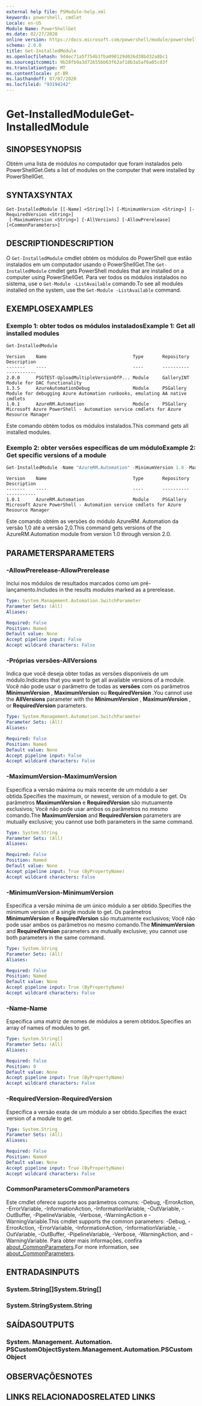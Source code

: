 ```yaml
---
external help file: PSModule-help.xml
keywords: powershell, cmdlet
Locale: en-US
Module Name: PowerShellGet
ms.date: 02/27/2020
online version: https://docs.microsoft.com/powershell/module/powershellget/get-installedmodule?view=powershell-7.1&WT.mc_id=ps-gethelp
schema: 2.0.0
title: Get-InstalledModule
ms.openlocfilehash: 9d4ec71a5f754b1fba090129d026d38bd32a8bc1
ms.sourcegitcommit: 9b28fb9a3d72655bb63f62af18b3a5af6a05cd3f
ms.translationtype: MT
ms.contentlocale: pt-BR
ms.lasthandoff: 07/07/2020
ms.locfileid: "93194242"
---
```

# <span data-ttu-id="94b47-103">Get-InstalledModule</span><span class="sxs-lookup"><span data-stu-id="94b47-103">Get-InstalledModule</span></span>

## <span data-ttu-id="94b47-104">SINOPSE</span><span class="sxs-lookup"><span data-stu-id="94b47-104">SYNOPSIS</span></span>
<span data-ttu-id="94b47-105">Obtém uma lista de módulos no computador que foram instalados pelo PowerShellGet.</span><span class="sxs-lookup"><span data-stu-id="94b47-105">Gets a list of modules on the computer that were installed by PowerShellGet.</span></span>

## <span data-ttu-id="94b47-106">SYNTAX</span><span class="sxs-lookup"><span data-stu-id="94b47-106">SYNTAX</span></span>

```
Get-InstalledModule [[-Name] <String[]>] [-MinimumVersion <String>] [-RequiredVersion <String>]
 [-MaximumVersion <String>] [-AllVersions] [-AllowPrerelease] [<CommonParameters>]
```

## <span data-ttu-id="94b47-107">DESCRIPTION</span><span class="sxs-lookup"><span data-stu-id="94b47-107">DESCRIPTION</span></span>

<span data-ttu-id="94b47-108">O `Get-InstalledModule` cmdlet obtém os módulos do PowerShell que estão instalados em um computador usando o PowerShellGet.</span><span class="sxs-lookup"><span data-stu-id="94b47-108">The `Get-InstalledModule` cmdlet gets PowerShell modules that are installed on a computer using PowerShellGet.</span></span> <span data-ttu-id="94b47-109">Para ver todos os módulos instalados no sistema, use o `Get-Module -ListAvailable` comando.</span><span class="sxs-lookup"><span data-stu-id="94b47-109">To see all modules installed on the system, use the `Get-Module -ListAvailable` command.</span></span>

## <span data-ttu-id="94b47-110">EXEMPLOS</span><span class="sxs-lookup"><span data-stu-id="94b47-110">EXAMPLES</span></span>

### <span data-ttu-id="94b47-111">Exemplo 1: obter todos os módulos instalados</span><span class="sxs-lookup"><span data-stu-id="94b47-111">Example 1: Get all installed modules</span></span>

```powershell
Get-InstalledModule
```

```Output
Version    Name                                Type       Repository     Description
-------    ----                                ----       ----------     -----------
2.0.0      PSGTEST-UploadMultipleVersionOfP... Module     GalleryINT     Module for DAC functionality
1.3.5      AzureAutomationDebug                Module     PSGallery      Module for debugging Azure Automation runbooks, emulating AA native cmdlets
1.0.1      AzureRM.Automation                  Module     PSGallery      Microsoft Azure PowerShell - Automation service cmdlets for Azure Resource Manager
```

<span data-ttu-id="94b47-112">Este comando obtém todos os módulos instalados.</span><span class="sxs-lookup"><span data-stu-id="94b47-112">This command gets all installed modules.</span></span>

### <span data-ttu-id="94b47-113">Exemplo 2: obter versões específicas de um módulo</span><span class="sxs-lookup"><span data-stu-id="94b47-113">Example 2: Get specific versions of a module</span></span>

```powershell
Get-InstalledModule -Name "AzureRM.Automation" -MinimumVersion 1.0 -MaximumVersion 2.0
```

```Output
Version    Name                                Type       Repository     Description
-------    ----                                ----       ----------     -----------
1.0.1      AzureRM.Automation                  Module     PSGallery      Microsoft Azure PowerShell - Automation service cmdlets for Azure Resource Manager
```

<span data-ttu-id="94b47-114">Este comando obtém as versões do módulo AzureRM. Automation da versão 1,0 até a versão 2,0.</span><span class="sxs-lookup"><span data-stu-id="94b47-114">This command gets versions of the AzureRM.Automation module from version 1.0 through version 2.0.</span></span>

## <span data-ttu-id="94b47-115">PARAMETERS</span><span class="sxs-lookup"><span data-stu-id="94b47-115">PARAMETERS</span></span>

### <span data-ttu-id="94b47-116">-AllowPrerelease</span><span class="sxs-lookup"><span data-stu-id="94b47-116">-AllowPrerelease</span></span>

<span data-ttu-id="94b47-117">Inclui nos módulos de resultados marcados como um pré-lançamento.</span><span class="sxs-lookup"><span data-stu-id="94b47-117">Includes in the results modules marked as a prerelease.</span></span>

```yaml
Type: System.Management.Automation.SwitchParameter
Parameter Sets: (All)
Aliases:

Required: False
Position: Named
Default value: None
Accept pipeline input: False
Accept wildcard characters: False
```

### <span data-ttu-id="94b47-118">-Próprias versões</span><span class="sxs-lookup"><span data-stu-id="94b47-118">-AllVersions</span></span>

<span data-ttu-id="94b47-119">Indica que você deseja obter todas as versões disponíveis de um módulo.</span><span class="sxs-lookup"><span data-stu-id="94b47-119">Indicates that you want to get all available versions of a module.</span></span>
<span data-ttu-id="94b47-120">Você não pode usar o parâmetro de todas as **versões** com os parâmetros **MinimumVersion** , **MaximumVersion** ou **RequiredVersion** .</span><span class="sxs-lookup"><span data-stu-id="94b47-120">You cannot use the **AllVersions** parameter with the **MinimumVersion** , **MaximumVersion** , or **RequiredVersion** parameters.</span></span>

```yaml
Type: System.Management.Automation.SwitchParameter
Parameter Sets: (All)
Aliases:

Required: False
Position: Named
Default value: None
Accept pipeline input: False
Accept wildcard characters: False
```

### <span data-ttu-id="94b47-121">-MaximumVersion</span><span class="sxs-lookup"><span data-stu-id="94b47-121">-MaximumVersion</span></span>

<span data-ttu-id="94b47-122">Especifica a versão máxima ou mais recente de um módulo a ser obtida.</span><span class="sxs-lookup"><span data-stu-id="94b47-122">Specifies the maximum, or newest, version of a module to get.</span></span> <span data-ttu-id="94b47-123">Os parâmetros **MaximumVersion** e **RequiredVersion** são mutuamente exclusivos; Você não pode usar ambos os parâmetros no mesmo comando.</span><span class="sxs-lookup"><span data-stu-id="94b47-123">The **MaximumVersion** and **RequiredVersion** parameters are mutually exclusive; you cannot use both parameters in the same command.</span></span>

```yaml
Type: System.String
Parameter Sets: (All)
Aliases:

Required: False
Position: Named
Default value: None
Accept pipeline input: True (ByPropertyName)
Accept wildcard characters: False
```

### <span data-ttu-id="94b47-124">-MinimumVersion</span><span class="sxs-lookup"><span data-stu-id="94b47-124">-MinimumVersion</span></span>

<span data-ttu-id="94b47-125">Especifica a versão mínima de um único módulo a ser obtido.</span><span class="sxs-lookup"><span data-stu-id="94b47-125">Specifies the minimum version of a single module to get.</span></span> <span data-ttu-id="94b47-126">Os parâmetros **MinimumVersion** e **RequiredVersion** são mutuamente exclusivos; Você não pode usar ambos os parâmetros no mesmo comando.</span><span class="sxs-lookup"><span data-stu-id="94b47-126">The **MinimumVersion** and **RequiredVersion** parameters are mutually exclusive; you cannot use both parameters in the same command.</span></span>

```yaml
Type: System.String
Parameter Sets: (All)
Aliases:

Required: False
Position: Named
Default value: None
Accept pipeline input: True (ByPropertyName)
Accept wildcard characters: False
```

### <span data-ttu-id="94b47-127">-Name</span><span class="sxs-lookup"><span data-stu-id="94b47-127">-Name</span></span>

<span data-ttu-id="94b47-128">Especifica uma matriz de nomes de módulos a serem obtidos.</span><span class="sxs-lookup"><span data-stu-id="94b47-128">Specifies an array of names of modules to get.</span></span>

```yaml
Type: System.String[]
Parameter Sets: (All)
Aliases:

Required: False
Position: 0
Default value: None
Accept pipeline input: True (ByPropertyName)
Accept wildcard characters: False
```

### <span data-ttu-id="94b47-129">-RequiredVersion</span><span class="sxs-lookup"><span data-stu-id="94b47-129">-RequiredVersion</span></span>

<span data-ttu-id="94b47-130">Especifica a versão exata de um módulo a ser obtido.</span><span class="sxs-lookup"><span data-stu-id="94b47-130">Specifies the exact version of a module to get.</span></span>

```yaml
Type: System.String
Parameter Sets: (All)
Aliases:

Required: False
Position: Named
Default value: None
Accept pipeline input: True (ByPropertyName)
Accept wildcard characters: False
```

### <span data-ttu-id="94b47-131">CommonParameters</span><span class="sxs-lookup"><span data-stu-id="94b47-131">CommonParameters</span></span>

<span data-ttu-id="94b47-132">Este cmdlet oferece suporte aos parâmetros comuns: -Debug, -ErrorAction, -ErrorVariable, -InformationAction, -InformationVariable, -OutVariable, -OutBuffer, -PipelineVariable, -Verbose, -WarningAction e -WarningVariable.</span><span class="sxs-lookup"><span data-stu-id="94b47-132">This cmdlet supports the common parameters: -Debug, -ErrorAction, -ErrorVariable, -InformationAction, -InformationVariable, -OutVariable, -OutBuffer, -PipelineVariable, -Verbose, -WarningAction, and -WarningVariable.</span></span> <span data-ttu-id="94b47-133">Para obter mais informações, confira [about_CommonParameters](../Microsoft.PowerShell.Core/About/about_CommonParameters.md).</span><span class="sxs-lookup"><span data-stu-id="94b47-133">For more information, see [about_CommonParameters](../Microsoft.PowerShell.Core/About/about_CommonParameters.md).</span></span>

## <span data-ttu-id="94b47-134">ENTRADAS</span><span class="sxs-lookup"><span data-stu-id="94b47-134">INPUTS</span></span>

### <span data-ttu-id="94b47-135">System.String[]</span><span class="sxs-lookup"><span data-stu-id="94b47-135">System.String[]</span></span>

### <span data-ttu-id="94b47-136">System.String</span><span class="sxs-lookup"><span data-stu-id="94b47-136">System.String</span></span>

## <span data-ttu-id="94b47-137">SAÍDAS</span><span class="sxs-lookup"><span data-stu-id="94b47-137">OUTPUTS</span></span>

### <span data-ttu-id="94b47-138">System. Management. Automation. PSCustomObject</span><span class="sxs-lookup"><span data-stu-id="94b47-138">System.Management.Automation.PSCustomObject</span></span>

## <span data-ttu-id="94b47-139">OBSERVAÇÕES</span><span class="sxs-lookup"><span data-stu-id="94b47-139">NOTES</span></span>

## <span data-ttu-id="94b47-140">LINKS RELACIONADOS</span><span class="sxs-lookup"><span data-stu-id="94b47-140">RELATED LINKS</span></span>


